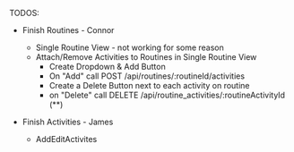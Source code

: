 TODOS: 
* Finish Routines - Connor
    * Single Routine View - not working for some reason
    * Attach/Remove Activities to Routines in Single Routine View
        * Create Dropdown & Add Button
        * On "Add" call POST /api/routines/:routineId/activities
        * Create a Delete Button next to each activity on routine
        * on "Delete" call DELETE /api/routine_activities/:routineActivityId (**)

* Finish Activities - James
    * AddEditActivites